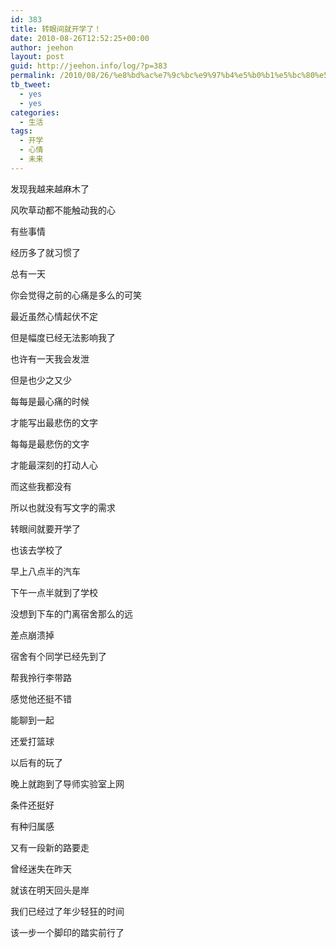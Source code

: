 ```yaml
---
id: 383
title: 转眼间就开学了！
date: 2010-08-26T12:52:25+00:00
author: jeehon
layout: post
guid: http://jeehon.info/log/?p=383
permalink: /2010/08/26/%e8%bd%ac%e7%9c%bc%e9%97%b4%e5%b0%b1%e5%bc%80%e5%ad%a6%e4%ba%86%ef%bc%81/
tb_tweet:
  - yes
  - yes
categories:
  - 生活
tags:
  - 开学
  - 心情
  - 未来
---
```

发现我越来越麻木了
  
风吹草动都不能触动我的心
  
有些事情
  
经历多了就习惯了
  
总有一天
  
你会觉得之前的心痛是多么的可笑
  
最近虽然心情起伏不定
  
但是幅度已经无法影响我了
  
也许有一天我会发泄
  
但是也少之又少
  
每每是最心痛的时候
  
才能写出最悲伤的文字
  
每每是最悲伤的文字
  
才能最深刻的打动人心
  
而这些我都没有
  
所以也就没有写文字的需求
  
<!--more-->


  
转眼间就要开学了
  
也该去学校了
  
早上八点半的汽车
  
下午一点半就到了学校
  
没想到下车的门离宿舍那么的远
  
差点崩溃掉
  
宿舍有个同学已经先到了
  
帮我拎行李带路
  
感觉他还挺不错
  
能聊到一起
  
还爱打篮球
  
以后有的玩了
  
晚上就跑到了导师实验室上网
  
条件还挺好
  
有种归属感

又有一段新的路要走
  
曾经迷失在昨天
  
就该在明天回头是岸
  
我们已经过了年少轻狂的时间
  
该一步一个脚印的踏实前行了